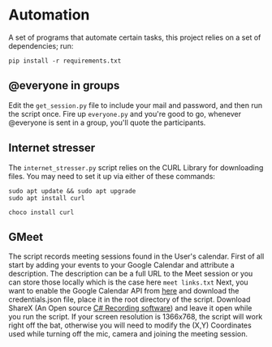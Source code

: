 # Automation
A set of programs that automate certain tasks, this project relies on a set of dependencies; run:
```
pip install -r requirements.txt
```

## @everyone in groups
Edit the `get_session.py` file to include your mail and password, and then run the script once.
Fire up `everyone.py` and you're good to go, whenever @everyone is sent in a group, you'll quote the participants.

## Internet stresser
The `internet_stresser.py` script relies on the CURL Library for downloading files.
You may need to set it up via either of these commands:
```
sudo apt update && sudo apt upgrade
sudo apt install curl
```

```
choco install curl
```

## GMeet
The script records meeting sessions found in the User's calendar.
First of all start by adding your events to your Google Calendar and attribute a description.
The description can be a full URL to the Meet session or you can store those locally which is the case here ```meet links.txt```
Next, you want to enable the Google Calendar API from [here](https://developers.google.com/calendar/quickstart/python) and download the credentials.json file, place it in the root directory of the script.
Download ShareX (An Open source [C# Recording software](https://github.com/ShareX/ShareX)) and leave it open while you run the script.
If your screen resolution is 1366x768, the script will work right off the bat, otherwise you will need to modify the (X,Y) Coordinates used while turning off the mic, camera and joining the meeting session.


